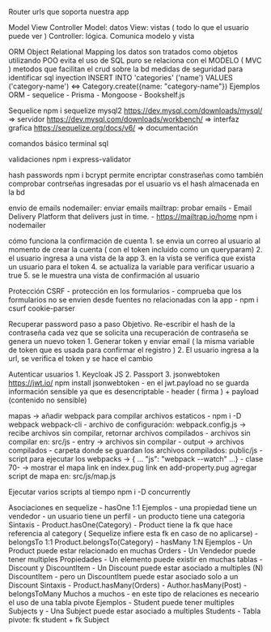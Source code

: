 Router
    urls que soporta nuestra app 
    
Model View Controller 
    Model: datos 
    View: vistas ( todo lo que el usuario puede ver ) 
    Controller: lógica. Comunica modelo y vista

ORM Object Relational Mapping 
    los datos son tratados como objetos utilizando POO 
    evita el uso de SQL puro 
    se relaciona con el MODELO ( MVC )
    metodos que facilitan el crud sobre la bd 
    medidas de seguridad para identificar sql inyection 
    INSERT INTO 'categories' ('name') VALUES ('category-name')  <=> Category.create({name: "category-name"})
Ejemplos ORM 
    - sequelice 
    - Prisma
    - Mongoose 
    - Bookshelf.js

Sequelice 
    npm i sequelize mysql2 
    https://dev.mysql.com/downloads/mysql/  => servidor 
    https://dev.mysql.com/downloads/workbench/ => interfaz grafica 
    https://sequelize.org/docs/v6/ => documentación

comandos básico terminal sql 

validaciones 
    npm i express-validator

hash passwords 
    npm i bcrypt 
    permite encriptar constraseñas como también comprobar contrseñas ingresadas por el usuario vs el hash almacenada en la bd  

envio de emails 
    nodemailer: enviar emails 
    mailtrap: probar emails - Email Delivery Platform that delivers just in time. - https://mailtrap.io/home
    npm i nodemailer

cómo funciona la confirmación de cuenta 
    1. se envia un correo al usuario al momento de crear la cuenta ( con el token incluido como un queryparam)
    2. el usuario ingresa a una vista de la app 
    3. en la vista se verifica que exista un usuario para el token 
    4. se actualiza la variable para verificar usuario a true 
    5. se le muestra una vista de confirmación al usuario 

Protección CSRF 
    - protección en los formularios
    - comprueba que los formularios no se envien desde fuentes no relacionadas con la app
    - npm i csurf cookie-parser

Recuperar password paso a paso 
    Objetivo. Re-escribir el hash de la contraseña
    cada vez que se solicita una recuperación de contraseña se genera un nuevo token 
    1. Generar token y enviar email ( la misma variable de token que es usada para confirmar el registro )
    2. El usuario ingresa a la url, se verifica el token y se hace el cambio 
    
Autenticar usuarios 
    1. Keycloak JS 
    2. Passport 
    3. jsonwebtoken
        https://jwt.io/
        npm install jsonwebtoken
        - en el jwt.payload no se guarda información sensible ya que es desencriptable 
        - header ( firma ) + payload (contenido no sensible)

mapas
    -> añadir webpack para compilar archivos estaticos
        - npm i -D webpack webpack-cli
        - archivo de configuración: webpack.config.js -> recibe archivos sin compilar, retornar archivos compilados
        - archivos sin compilar en: src/js
            - entry -> archivos sin compilar 
            - output -> archivos compilados
        - carpeta donde se guardan los archivos compilados: public/js
        - script para ejecutar los webpacks ->  { ... "js": "webpack --watch" ...}
    - clase 70-
    -> mostrar el mapa 
        link en index.pug 
        link en add-property.pug 
        agregar script de mapa en: src/js/map.js 

Ejecutar varios scripts al tiempo 
    npm i -D concurrently

Asociaciones en sequelize 
    - hasOne 1:1
        Ejemplos
          - una propiedad tiene un vendedor
          - un usuario tiene un perfil 
          - un producto tiene una categoria 
        Sintaxis 
          - Product.hasOne(Category)
            - Product tiene la fk que hace referencia al category ( Sequelize infiere esta fk en caso de no aplicarse)
    - belongsTo 1:1 
        Product.belongsTo(Category)
    - hasMany 1:N
        Ejemplos 
            - Un Product puede estar relacionado en muchas Orders
            - Un Vendedor puede tener multiples Propiedades 
            - Un elemento puede existir en muchas tablas 
            - Discount y DiscountItem 
                - Un Discount puede estar asociado a multiples (N) DiscountItem 
                - pero un DiscountItem puede estar asociado solo a un Discount
        Sintaxis 
            - Product.hasMany(Orders)
            - Author.hasMany(Post)
    - belongsToMany Muchos a muchos 
        - en este tipo de relaciones es neceario el uso de una tabla pivote 
        Ejemplos 
            - Student puede tener multiples Subjects y
            - Una Subject puede estar asociado a multiples Students 
            - Tabla pivote: fk student + fk Subject 
            



